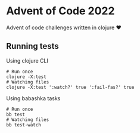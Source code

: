 # Advent of Code 2022

Advent of code challenges written in clojure :heart:

## Running tests

Using clojure CLI
```shell
# Run once
clojure -X:test
# Watching files
clojure -X:test ':watch?' true ':fail-fas?' true
```

Using babashka tasks

```shell
# Run once
bb test
# Watching files
bb test-watch
```